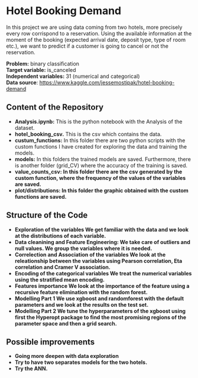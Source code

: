 # Hotel Booking Demand
In this project we are using data coming from two hotels, more precisely every row corrispond to a reservation. Using the available information at the moment of the booking (expected arrival date, deposit type, type of room etc.),
we want to predict if a customer is going to cancel or not the reservation. 

<b>Problem:</b> binary classification <br>
<b>Target variable:</b> is_canceled <br>
<b>Independent variables:</b> 31 (numerical and categorical) <br>
<b>Data source</b>: https://www.kaggle.com/jessemostipak/hotel-booking-demand <br>

## Content of the Repository
- <b>Analysis.ipynb:</b> This is the python notebook with the Analysis of the dataset. 
- <b>hotel_booking_csv.</b> This is the csv which contains the data.
- <b>custum_functions:</b> In this folder there are two python scripts with the custom functions I have created for exploring the data and training the models.
- <b>models:</b> In this folders the trained models are saved. Furthermore, there is another folder (grid_CV) where the accuracy of the training is saved.
- <b>value_counts_csv:<b> In this folder there are the csv generated by the custom function, where the frequency of the values of the variables are saved. 
- <b>plot/distributions:</b> In this folder the graphic obtained with the custom functions are saved.
## Structure of the Code
- <b>Exploration of the variables</b> We get familiar with the data and we look at the distributions of each variable.
- <b>Data cleanining and Feature Engineering:</b> We take care of outliers and null values. We group the variables where it is needed.
- <b>Correlection and Association of the variables</b> We look at the releationship between the variables using Pearson correlation, Eta correlation and Cramer V association.
- <b>Encoding of the categorical variables</b> We treat the numerical variables using the stratified mean encoding.
- <b>Features importance</b> We look at the importance of the feature using a recursive feature elimination with the random forest.
- <b>Modelling Part 1 </b> We use xgboost and randomforest with the default parameters and we look at the results on the test set. 
- <b>Modelling Part 2 </b> We tune the hyperparameters of the xgboost using first the Hyperopt package to find the most promising regions of the parameter space and then a grid search. 


## Possible improvements 
- Going more deepen with data exploration
- Try to have  two separates models for the two hotels.
- Try the ANN. 
